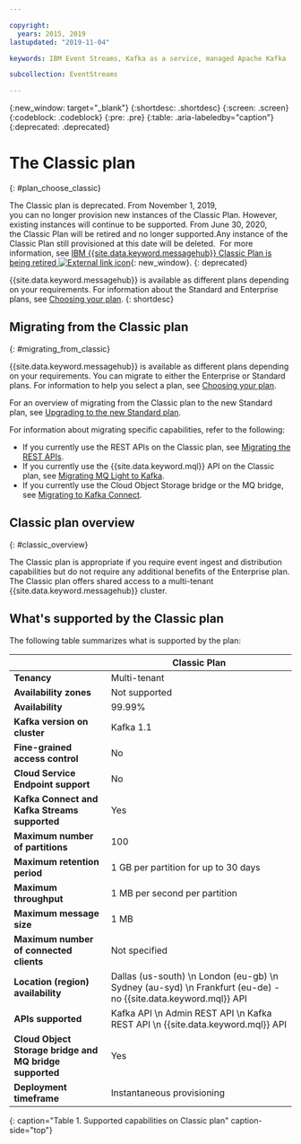 ```yaml
---

copyright:
  years: 2015, 2019
lastupdated: "2019-11-04"

keywords: IBM Event Streams, Kafka as a service, managed Apache Kafka

subcollection: EventStreams

---
```


{:new_window: target="_blank"}
{:shortdesc: .shortdesc}
{:screen: .screen}
{:codeblock: .codeblock}
{:pre: .pre}
{:table: .aria-labeledby="caption"}
{:deprecated: .deprecated}

# The Classic plan 
{: #plan_choose_classic}

The Classic plan is deprecated. From November 1, 2019, you can no longer provision new instances of the Classic Plan. However, existing instances will continue to be supported.
From June 30, 2020, the Classic Plan will be retired and no longer supported.Any instance of the Classic Plan still provisioned at this date will be deleted. 
For more information, see 
[IBM {{site.data.keyword.messagehub}} Classic Plan is being retired ![External link icon](../../icons/launch-glyph.svg "External link icon")](https://www.ibm.com/cloud/blog/announcements/ibm-event-streams-classic-plan-is-being-retired){: new_window}.
{: deprecated}

{{site.data.keyword.messagehub}} is available as different plans depending on your requirements. For information about the Standard and Enterprise plans, see [Choosing your plan](/docs/EventStreams?topic=EventStreams-plan_choose#plan_choose).
{: shortdesc}
 

## Migrating from the Classic plan
{: #migrating_from_classic}

{{site.data.keyword.messagehub}} is available as different plans depending on your requirements. You can migrate to either the Enterprise or Standard plans. For information to help you select a plan, see [Choosing your plan](/docs/EventStreams?topic=EventStreams-plan_choose#plan_choose).

For an overview of migrating from the Classic plan to the new Standard plan, see [Upgrading to the new Standard plan](/docs/EventStreams?topic=EventStreams-migrate_classic_plan).

For information about migrating specific capabilities, refer to the following: 
* If you currently use the REST APIs on the Classic plan, see [Migrating the REST APIs](/docs/EventStreams?topic=EventStreams-migrate_rest_apis).
* If you currently use the {{site.data.keyword.mql}} API on the Classic plan, see [Migrating MQ Light to Kafka](/docs/EventStreams?topic=EventStreams-migrate_mqlight).
* If you currently use the Cloud Object Storage bridge or the MQ bridge, see [Migrating to Kafka Connect](/docs/EventStreams?topic=EventStreams-migrate_bridges).

## Classic plan overview
{: #classic_overview}

The Classic plan is appropriate if you require event ingest and distribution capabilities but do not require any additional benefits of the Enterprise plan. The Classic plan offers shared access to a multi-tenant {{site.data.keyword.messagehub}} cluster.


## What's supported by the Classic plan

The following table summarizes what is supported by the plan:


|   |  Classic Plan |
|---|---|
| **Tenancy**  |Multi-tenant   |
|**Availability zones**   | Not supported  |
| **Availability**  |  99.99% |
| **Kafka version on cluster**  | Kafka 1.1 | 
| **Fine-grained access control**  | No  | 
|  **Cloud Service Endpoint support** | No   |
| **Kafka Connect and Kafka Streams supported**  |  Yes | 
| **Maximum number of partitions**  | 100 | 
|**Maximum retention period**   | 1 GB per partition for up to 30 days   |
| **Maximum throughput**  | 1 MB per second per partition  | 
| **Maximum message size**  | 1 MB  | 
| **Maximum number of connected clients**  |Not specified   | 10 000  |
|  **Location (region) availability** |Dallas (us-south)  \n London (eu-gb)   \n Sydney (au-syd)   \n Frankfurt (eu-de) - no {{site.data.keyword.mql}} API   |
| **APIs supported** |  Kafka API   \n Admin REST API   \n Kafka REST API   \n {{site.data.keyword.mql}} API |
| **Cloud Object Storage bridge and MQ bridge supported** | Yes  |
| **Deployment timeframe** | Instantaneous provisioning  | 
{: caption="Table 1. Supported capabilities on Classic plan" caption-side="top"}

